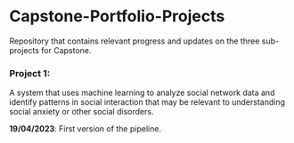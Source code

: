 # Capstone-Portfolio-Projects
Repository that contains relevant progress and updates on the three sub-projects for Capstone.

### Project 1:
A system that uses machine learning to analyze social network data and identify patterns in social interaction that may be relevant to understanding social anxiety or other social disorders.  

**19/04/2023**: First version of the pipeline.